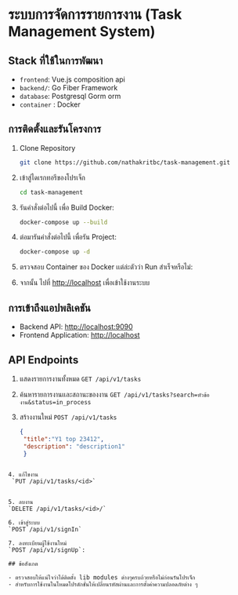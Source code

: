 # ระบบการจัดการรายการงาน (Task Management System)

## Stack ที่ใช้ในการพัฒนา
- `frontend`: Vue.js composition api
- `backend/`: Go Fiber Framework
- `database`: Postgresql Gorm orm
- `container` : Docker

## การติดตั้งและรันโครงการ

1. Clone Repository

   ```bash
   git clone https://github.com/nathakritbc/task-management.git
   ```

2. เข้าสู่ไดเรกทอรีของโปรเจ็ก

    ```bash
    cd task-management
    ```

3. รันคำสั่งต่อไปนี้ เพื่อ Build Docker:

   ```bash
   docker-compose up --build
   ```

4. ต่อมารันคำสั่งต่อไปนี้ เพื่อรัน Project:

    ```bash
   docker-compose up -d
   ```

5. ตรวจสอบ Container ของ Docker เเต่ล่ะตัวว่า Run สำเร็จหรือไม่:

6. จากนั้น ไปที่ <http://localhost> เพื่อเข้าใช้งานระบบ

## การเข้าถึงแอปพลิเคชัน

- Backend API: <http://localhost:9090>
- Frontend Application: <http://localhost>


## API Endpoints

1. แสดงรายการงานทั้งหมด
`GET /api/v1/tasks` 

2. ค้นหารายการงานเเละสถานะของงาน
`GET /api/v1/tasks?search=หัวข้องาน&status=in_process`

3. สร้างงานใหม่
 `POST /api/v1/tasks`
   ```JSON
   {
    "title":"Y1 top 23412",
    "description": "description1"
    }
```
 
4. แก้ไขงาน 
 `PUT /api/v1/tasks/<id>`


5. ลบงาน
`DELETE /api/v1/tasks/<id>/`

6. เข้าสู่ระบบ
`POST /api/v1/signIn`

7. ลงทะเบียนผู้ใช้งานใหม่
`POST /api/v1/signUp`: 

## ข้อสังเกต

- ตรวจสอบให้แน่ใจว่าได้ติดตั้ง lib modules ต่างๆครบถ้วยหรือไม่ก่อนรันโปรเจ็ก
- สำหรับการใช้งานในโหมดโปรดักชั่นให้เปลี่ยนรหัสผ่านและการตั้งค่าความปลอดภัยต่าง ๆ
